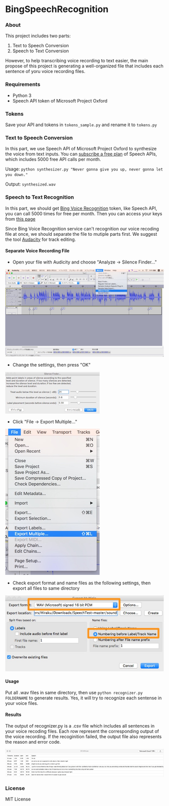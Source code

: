 # BingSpeechRecognition

### About
This project includes two parts: 

1. Text to Speech Conversion
2. Speech to Text Conversion

However, to help transcribing voice recording to text easier, the main propose of this project is generating a well-organized file that includes each sentence of yoru voice recording files.

### Requirements
* Python 3
* Speech API token of Microsoft Project Oxford

### Tokens
Save your API and tokens in `tokens_sample.py` and rename it to `tokens.py`

### Text to Speech Conversion

In this part, we use Speech API of Microsoft Project Oxford to synthesize the voice from text inputs. You can [subscribe a free plan](https://www.projectoxford.ai/Subscription/Index?productId=/products/54f0354049c3f70a50e79b7e) of Speech APIs, which includes 5000 free API calls per month.

Usage: 
`python synthesizer.py "Never gonna give you up, never gonna let you down."` 

Output: `synthesized.wav`

### Speech to Text Recognition

In this part, we should get [Bing Voice Recognition](https://datamarket.azure.com/dataset/bing/speechrecognition) token, like Speech API, you can call 5000 times for free per month. Then you can access your keys from [this page](https://datamarket.azure.com/account/keys)

Since Bing Voice Recognition service can't recognition our voice recoding file at once, we should separate the file to mutiple parts first. We suggest the tool [Audacity](http://sourceforge.net/projects/audacity/) for track editing. 

#### Separate Voice Recording File

* Open your file with Audicity and choose "Analyze → Silence Finder..."

![audacity1.jpg](images/audacity1.jpg)

* Change the settings, then press "OK"

![audacity2.jpg](images/audacity2.jpg) 

* Click "File → Export Multiple..."

![audacity3.jpg](images/audacity3.jpg)

* Check export format and name files as the following settings, then export all files to same directory

![audacity4.jpg](images/audacity4.jpg)

#### Usage

Put all .wav files in same directory, then use `python recognizer.py FOLDERNAME` to generate results. Yes, it will try to recognize each sentense in your voice files.

#### Results

The output of recognizer.py is a .csv file which includes all sentences in your voice recoding files. Each row represent the corresponding output of the voice recording. If the recoginition failed, the output file also represents the reason and error code.

![result.jpg](images/result.jpg)

### License

MIT License
